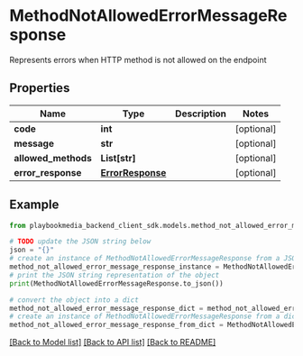 # MethodNotAllowedErrorMessageResponse

Represents errors when HTTP method is not allowed on the endpoint

## Properties

Name | Type | Description | Notes
------------ | ------------- | ------------- | -------------
**code** | **int** |  | [optional] 
**message** | **str** |  | [optional] 
**allowed_methods** | **List[str]** |  | [optional] 
**error_response** | [**ErrorResponse**](ErrorResponse.md) |  | [optional] 

## Example

```python
from playbookmedia_backend_client_sdk.models.method_not_allowed_error_message_response import MethodNotAllowedErrorMessageResponse

# TODO update the JSON string below
json = "{}"
# create an instance of MethodNotAllowedErrorMessageResponse from a JSON string
method_not_allowed_error_message_response_instance = MethodNotAllowedErrorMessageResponse.from_json(json)
# print the JSON string representation of the object
print(MethodNotAllowedErrorMessageResponse.to_json())

# convert the object into a dict
method_not_allowed_error_message_response_dict = method_not_allowed_error_message_response_instance.to_dict()
# create an instance of MethodNotAllowedErrorMessageResponse from a dict
method_not_allowed_error_message_response_from_dict = MethodNotAllowedErrorMessageResponse.from_dict(method_not_allowed_error_message_response_dict)
```
[[Back to Model list]](../README.md#documentation-for-models) [[Back to API list]](../README.md#documentation-for-api-endpoints) [[Back to README]](../README.md)


